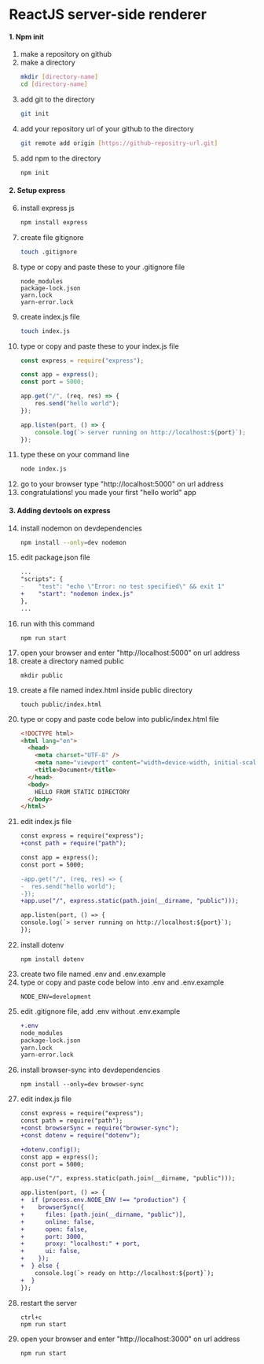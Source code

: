 # ReactJS server-side renderer

#### 1. Npm init
1. make a repository on github
2. make a directory
    ```sh
    mkdir [directory-name]
    cd [directory-name]
    ```
3. add git to the directory
    ```sh
    git init
    ```
4. add your repository url of your github to the directory
    ```sh
    git remote add origin [https://github-repositry-url.git]
    ```
5. add npm to the directory
    ```sh
    npm init
    ```
    
#### 2. Setup express
6. install express js
    ```sh
    npm install express
    ```
7. create file gitignore
    ```sh
    touch .gitignore
    ```
8. type or copy and paste these to your .gitignore file
    ```
    node_modules
    package-lock.json
    yarn.lock
    yarn-error.lock
    ```
9. create index.js file
    ```sh
    touch index.js
    ```
10. type or copy and paste these to your index.js file
    ```javascript
    const express = require("express");

    const app = express();
    const port = 5000;

    app.get("/", (req, res) => {
        res.send("hello world");
    });

    app.listen(port, () => {
        console.log(`> server running on http://localhost:${port}`);
    });
    ```
11. type these on your command line
    ```sh
    node index.js
    ```
12. go to your browser type "http://localhost:5000" on url address
13. congratulations! you made your first "hello world" app

#### 3. Adding devtools on express
14. install nodemon on devdependencies
    ```sh
    npm install --only=dev nodemon
    ```
15. edit package.json file
    ```diff
    ...
    "scripts": {
    -    "test": "echo \"Error: no test specified\" && exit 1"
    +    "start": "nodemon index.js"
    },
    ...
    ```
16. run with this command
    ```
    npm run start
    ```
17. open your browser and enter "http://localhost:5000" on url address
18. create a directory named public
    ```
    mkdir public
    ```
19. create a file named index.html inside public directory
    ```
    touch public/index.html
    ```
20. type or copy and paste code below into public/index.html file
    ```html
    <!DOCTYPE html>
    <html lang="en">
      <head>
        <meta charset="UTF-8" />
        <meta name="viewport" content="width=device-width, initial-scale=1.0" />
        <title>Document</title>
      </head>
      <body>
        HELLO FROM STATIC DIRECTORY
      </body>
    </html>

    ```
21. edit index.js file
    ```diff
    const express = require("express");
    +const path = require("path");

    const app = express();
    const port = 5000;

    -app.get("/", (req, res) => {
    -  res.send("hello world");
    -});
    +app.use("/", express.static(path.join(__dirname, "public")));

    app.listen(port, () => {
    console.log(`> server running on http://localhost:${port}`);
    });

    ```
21. install dotenv
    ```
    npm install dotenv
    ```
22. create two file named .env and .env.example
23. type or copy and paste code below into .env and .env.example
    ```
    NODE_ENV=development
    ```
24. edit .gitignore file, add .env without .env.example 
    ```diff
    +.env
    node_modules
    package-lock.json
    yarn.lock
    yarn-error.lock
    ```
25. install browser-sync into devdependencies
    ```
    npm install --only=dev browser-sync
    ```
26. edit index.js file
    ```diff
    const express = require("express");
    const path = require("path");
    +const browserSync = require("browser-sync");
    +const dotenv = require("dotenv");

    +dotenv.config();
    const app = express();
    const port = 5000;

    app.use("/", express.static(path.join(__dirname, "public")));

    app.listen(port, () => {
    +  if (process.env.NODE_ENV !== "production") {
    +    browserSync({
    +      files: [path.join(__dirname, "public")],
    +      online: false,
    +      open: false,
    +      port: 3000,
    +      proxy: "localhost:" + port,
    +      ui: false,
    +    });
    +  } else {
        console.log(`> ready on http://localhost:${port}`);
    +  }
    });
    ```
27. restart the server
    ```
    ctrl+c
    npm run start
    ```
28. open your browser and enter "http://localhost:3000" on url address
    ```sh
    npm run start
    ```
